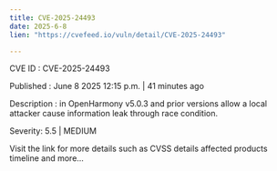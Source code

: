 ```yaml
---
title: CVE-2025-24493
date: 2025-6-8
lien: "https://cvefeed.io/vuln/detail/CVE-2025-24493"

---
```


CVE ID : CVE-2025-24493

Published :  June 8
2025
12:15 p.m. | 41 minutes ago

Description : in OpenHarmony v5.0.3 and prior versions allow a local attacker cause information leak through race condition.

Severity: 5.5 | MEDIUM

Visit the link for more details
such as CVSS details
affected products
timeline
and more...
